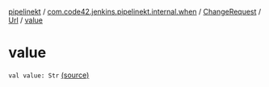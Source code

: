[pipelinekt](../../../index.md) / [com.code42.jenkins.pipelinekt.internal.when](../../index.md) / [ChangeRequest](../index.md) / [Url](index.md) / [value](./value.md)

# value

`val value: Str` [(source)](https://github.com/code42/pipelinekt/tree/master/internal/src/main/kotlin/com/code42/jenkins/pipelinekt/internal/when/ChangeRequest.kt#L29)